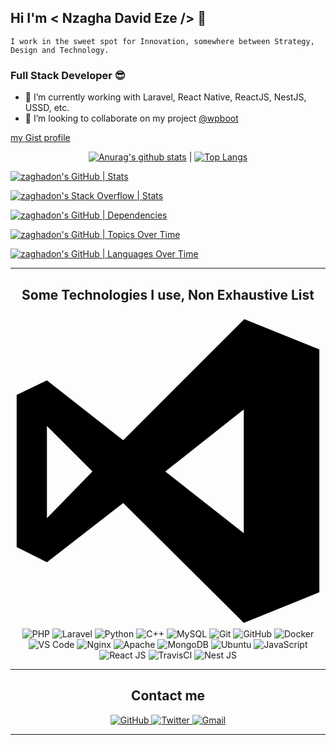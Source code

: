 
## Hi I'm < Nzagha David Eze />  👋
    I work in the sweet spot for Innovation, somewhere between Strategy, Design and Technology. 
### Full Stack Developer 😎

- 🔭 I’m currently working with Laravel, React Native, ReactJS, NestJS, USSD, etc.
- 👯 I’m looking to collaborate on my project [@wpboot](https://github.com/topazdom/wpboot)

[my Gist profile](https://gist.github.com/zaghadon/)

<section align="center">
    
[![Anurag's github stats](https://github-readme-stats.vercel.app/api?username=zaghadon&count_private=true&show_icons=true&cache_seconds=1800&theme=vue)](https://github.com/anuraghazra/github-readme-stats) | [![Top Langs](https://github-readme-stats.vercel.app/api/top-langs/?username=zaghadon&layout=compact&count_private=true)](https://github.com/anuraghazra/github-readme-stats)
    
</section>

[![zaghadon's GitHub | Stats](https://stats.quine.sh/zaghadon/github?theme=dark)](https://quine.sh?utm_source=widgets&utm_campaign=zaghadon)

[![zaghadon's Stack Overflow | Stats](https://stats.quine.sh/zaghadon/stack-overflow?theme=dark)](https://quine.sh?utm_source=widgets&utm_campaign=zaghadon)

[![zaghadon's GitHub | Dependencies](https://stats.quine.sh/zaghadon/dependencies?theme=dark)](https://quine.sh?utm_source=widgets&utm_campaign=zaghadon)

[![zaghadon's GitHub | Topics Over Time](https://stats.quine.sh/zaghadon/topics-over-time?theme=dark)](https://quine.sh?utm_source=widgets&utm_campaign=zaghadon)

[![zaghadon's GitHub | Languages Over Time](https://stats.quine.sh/zaghadon/languages-over-time?theme=dark)](https://quine.sh?utm_source=widgets&utm_campaign=zaghadon)

---

<h2 align="center">Some Technologies I use, Non Exhaustive List</h2>

<p align="center">
    <svg viewBox="0 0 128 128">
        <path class="a" d="M95 2.3l30.5 12.3v98.7L94.8 125.7 45.8 77l-31 24.1L2.5 94.9V33.1l12.3-5.9 31 24.3ZM14.8 45.7V83.2l18.5-19Zm48.1 18.5L94.8 89.3V39Z"></path>
    </svg>
    <img src="https://img.shields.io/badge/-PHP-777BB4?style=for-the-badge&logo=php&logoColor=white" alt="PHP">
    <img src="https://img.shields.io/badge/-Laravel-FF2D20?style=for-the-badge&logo=laravel&logoColor=white" alt="Laravel">
    <img alt="Python" src="https://img.shields.io/badge/python%20-%2314354C.svg?&style=for-the-badge&logo=python&logoColor=white"/>
    <img src="https://img.shields.io/badge/-C++-00599C?style=for-the-badge&logo=c%2B%2B&logoColor=white" alt="C++">
    <img src="https://img.shields.io/badge/-MySQL-4479A1?style=for-the-badge&logo=mysql&logoColor=white" alt="MySQL">
    <img src="https://img.shields.io/badge/-Git-F05032?style=for-the-badge&logo=git&logoColor=white" alt="Git">
    <img src="https://img.shields.io/badge/-Github-181717?style=for-the-badge&logo=github&logoColor=white" alt="GitHub">
    <img src="https://img.shields.io/badge/-Docker-2496ED?style=for-the-badge&logo=docker&logoColor=white" alt="Docker">
    <img src="https://img.shields.io/badge/-VS_Code-007ACC?style=for-the-badge&logo=visual-studio-code&logoColor=white" alt="VS Code">
    <img alt="Nginx" src="https://img.shields.io/badge/nginx%20-%23009639.svg?&style=for-the-badge&logo=nginx&logoColor=white"/>
    <img alt="Apache" src="https://img.shields.io/badge/apache%20-%23D42029.svg?&style=for-the-badge&logo=apache&logoColor=white"/>
    <img alt="MongoDB" src ="https://img.shields.io/badge/MongoDB-%234ea94b.svg?&style=for-the-badge&logo=mongodb&logoColor=white"/>
    <img alt="Ubuntu" src="https://img.shields.io/badge/Ubuntu-E95420?style=for-the-badge&logo=ubuntu&logoColor=white" />
    <img alt="JavaScript" src="https://img.shields.io/badge/JavaScript-%2300ADD8.svg?&style=for-the-badge&logo=javascript&logoColor=white"/>
    <img alt="React JS" src="https://img.shields.io/badge/React%20JS-%23000000.svg?&style=for-the-badge&logo=react&logoColor=white"/>
    <img alt="TravisCI" src="https://img.shields.io/badge/travisci%20-%232B2F33.svg?&style=for-the-badge&logo=javascript&logoColor=white"/>
    <img alt="Nest JS" src="https://img.shields.io/badge/Nest%20JS%20-%23313131.svg?&style=for-the-badge&logo=nestjs&logoColor=white"/>
</p>

---

<h2 align="center">Contact me</h2>

<p align="center">
    <a href="https://github.com/zaghadon">
        <img src="https://img.shields.io/github/followers/zaghadon?label=Github&logo=github&logoColor=white&style=for-the-badge" alt="GitHub">
    </a>
    <a href="https://twitter.com/Zaghadon">
        <img src="https://img.shields.io/twitter/url?logo=twitter&label=Twitter&style=for-the-badge&url=https%3A%2F%2Ftwitter.com%2FZaghadon" alt="Twitter">
    </a>
    <a href="mailto:zaghadon@gmail.com">
        <img src="https://img.shields.io/badge/-Gmail-D14836?logo=gmail&logoColor=white&style=for-the-badge" alt="Gmail">
    </a>
</p>

---


<!--
**zaghadon/zaghadon** is a ✨ _special_ ✨ repository because its `README.md` (this file) appears on your GitHub profile.

Here are some ideas to get you started:

- 🔭 I’m currently working on ...
- 🌱 I’m currently learning ...
- 👯 I’m looking to collaborate on ...
- 🤔 I’m looking for help with ...
- 💬 Ask me about ...
- 📫 How to reach me: ...
- 😄 Pronouns: ...
- ⚡ Fun fact: ...
-->
